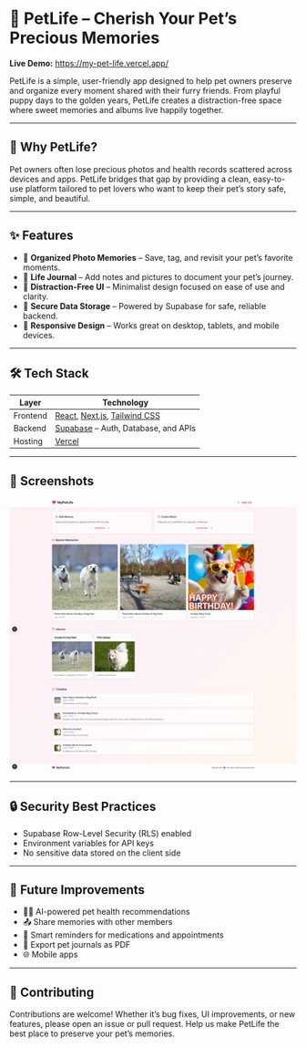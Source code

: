 # 🐾 PetLife – Cherish Your Pet’s Precious Memories

**Live Demo:** https://my-pet-life.vercel.app/

PetLife is a simple, user-friendly app designed to help pet owners preserve and organize every moment shared with their furry friends. From playful puppy days to the golden years, PetLife creates a distraction-free space where sweet memories and albums live happily together.

---

## 🐶 Why PetLife?

Pet owners often lose precious photos and health records scattered across devices and apps. PetLife bridges that gap by providing a clean, easy-to-use platform tailored to pet lovers who want to keep their pet’s story safe, simple, and beautiful.

---

## ✨ Features

* 📸 **Organized Photo Memories** – Save, tag, and revisit your pet’s favorite moments.
* 📖 **Life Journal** – Add notes and pictures to document your pet’s journey.
* 🧹 **Distraction-Free UI** – Minimalist design focused on ease of use and clarity.
* 🔐 **Secure Data Storage** – Powered by Supabase for safe, reliable backend.
* 📱 **Responsive Design** – Works great on desktop, tablets, and mobile devices.

---

## 🛠️ Tech Stack

| Layer    | Technology                                                                                              |
| -------- | ------------------------------------------------------------------------------------------------------- |
| Frontend | [React](https://reactjs.org/), [Next.js](https://nextjs.org/), [Tailwind CSS](https://tailwindcss.com/) |
| Backend  | [Supabase](https://supabase.com/) – Auth, Database, and APIs                                            |
| Hosting  | [Vercel](https://vercel.com/)                                                                           |

---

## 📸 Screenshots

![MyPetLife Screenshot](https://github.com/navdeepjaswal/My-Pet-Life/blob/main/MyPetLife_Screenshot.png)

---

## 🔒 Security Best Practices

* Supabase Row-Level Security (RLS) enabled
* Environment variables for API keys
* No sensitive data stored on the client side

---

## 🧠 Future Improvements

* 🐕‍🦺 AI-powered pet health recommendations
* 📤 Share memories with other members
* 🔔 Smart reminders for medications and appointments
* 📝 Export pet journals as PDF
* 🌐 Mobile apps

---

## 🙌 Contributing

Contributions are welcome! Whether it’s bug fixes, UI improvements, or new features, please open an issue or pull request. Help us make PetLife the best place to preserve your pet’s memories.
